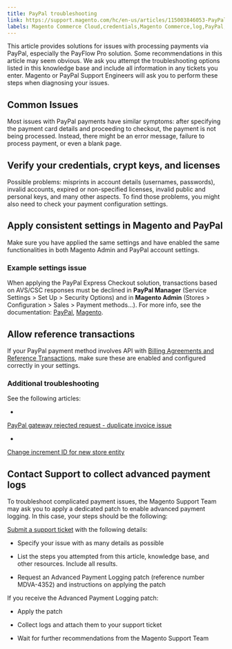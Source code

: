 ```yaml
---
title: PayPal troubleshooting
link: https://support.magento.com/hc/en-us/articles/115003846053-PayPal-troubleshooting
labels: Magento Commerce Cloud,credentials,Magento Commerce,log,PayPal,payment,payflow,crypt,license,advanced,troubleshooting
---
```


This article provides solutions for issues with processing payments via PayPal, especially the PayFlow Pro solution. Some recommendations in this article may seem obvious. We ask you attempt the troubleshooting options listed in this knowledge base and include all information in any tickets you enter. Magento or PayPal Support Engineers will ask you to perform these steps when diagnosing your issues.

## Common Issues

Most issues with PayPal payments have similar symptoms: after specifying the payment card details and proceeding to checkout, the payment is not being processed. Instead, there might be an error message, failure to process payment, or even a blank page.

## Verify your credentials, crypt keys, and licenses

Possible problems: misprints in account details (usernames, passwords), invalid accounts, expired or non-specified licenses, invalid public and personal keys, and many other aspects. To find those problems, you might also need to check your payment configuration settings.

## Apply consistent settings in Magento and PayPal

Make sure you have applied the same settings and have enabled the same functionalities in both Magento Admin and PayPal account settings.

### Example settings issue

When applying the PayPal Express Checkout solution, transactions based on AVS/CSC responses must be declined in **PayPal Manager** (Service Settings > Set Up > Security Options) and in **Magento Admin** (Stores > Configuration > Sales > Payment methods...). For more info, see the documentation: [PayPal](https://www.paypalobjects.com/en_US/vhelp/paypalmanager_help/setup.htm), [Magento](http://docs.magento.com/m2/ee/user_guide/payment/paypal-express-checkout.html).

## Allow reference transactions

If your PayPal payment method involves API with [Billing Agreements and Reference Transactions](https://developer.paypal.com/docs/classic/express-checkout/integration-guide/ECReferenceTxns/), make sure these are enabled and configured correctly in your settings.

### Additional troubleshooting

See the following articles:

* 
[PayPal gateway rejected request - duplicate invoice issue](https://support.magento.com/hc/en-us/articles/115002457473)

* 
[Change increment ID for new store entity](https://support.magento.com/hc/en-us/articles/360004002914)

## Contact Support to collect advanced payment logs

To troubleshoot complicated payment issues, the Magento Support Team may ask you to apply a dedicated patch to enable advanced payment logging. In this case, your steps should be the following:

[Submit a support ticket](https://support.magento.com/hc/en-us/articles/360019088251) with the following details:

* Specify your issue with as many details as possible

* List the steps you attempted from this article, knowledge base, and other resources. Include all results.

* Request an Advanced Payment Logging patch (reference number MDVA-4352) and instructions on applying the patch

If you receive the Advanced Payment Logging patch:

* Apply the patch

* Collect logs and attach them to your support ticket

* Wait for further recommendations from the Magento Support Team

